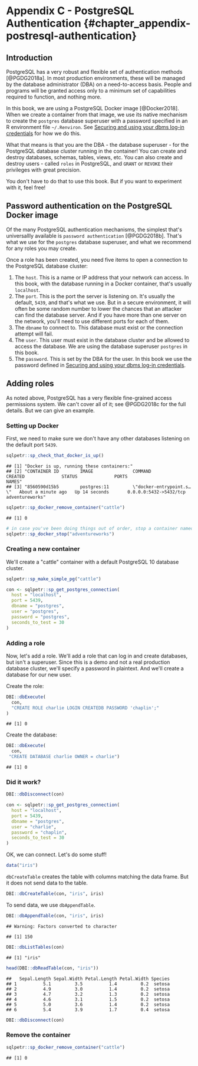 # Appendix C - PostgreSQL Authentication {#chapter_appendix-postresql-authentication}

## Introduction
PostgreSQL has a very robust and flexible set of authentication methods [@PGDG2018a]. In most production environments, these will be managed by the database administrator (DBA) on a need-to-access basis. People and programs will be granted access only to a minimum set of capabilities required to function, and nothing more.

In this book, we are using a PostgreSQL Docker image [@Docker2018]. When we create a container from that image, we use its native mechanism to create the `postgres` database superuser with a password specified in an R environment file `~/.Renviron`. See [Securing and using your dbms log-in credentials](#chapter_dbms-login-credentials) for how we do this.

What that means is that you are the DBA - the database superuser - for the PostgreSQL database cluster running in the container! You can create and destroy databases, schemas, tables, views, etc. You can also create and destroy users - called `roles` in PostgreSQL, and `GRANT` or `REVOKE` their privileges with great precision.

You don't have to do that to use this book. But if you want to experiment with it, feel free!

## Password authentication on the PostgreSQL Docker image
Of the many PostgreSQL authentication mechanisms, the simplest that's universallly available is `password authentication` [@PGDG2018b]. That's what we use for the `postgres` database superuser, and what we recommend for any roles you may create.

Once a role has been created, you need five items to open a connection to the PostgreSQL database cluster:

1. The `host`. This is a name or IP address that your network can access. In this book, with the database running in a Docker container, that's usually `localhost`.
2. The `port`. This is the port the server is listening on. It's usually the default, `5439`, and that's what we use. But in a secure environment, it will often be some random number to lower the chances that an attacker can find the database server. And if you have more than one server on the network, you'll need to use different ports for each of them.
3. The `dbname` to connect to. This database must exist or the connection attempt will fail.
4. The `user`. This user must exist in the database cluster and be allowed to access the database. We are using the database superuser `postgres` in this book.
5. The `password`. This is set by the DBA for the user. In this book we use the password defined in [Securing and using your dbms log-in credentials](#chapter_dbms-login-credentials).

## Adding roles
As noted above, PostgreSQL has a very flexible fine-grained access permissions system. We can't cover all of it; see @PGDG2018c for the full details. But we can give an example.

### Setting up Docker
First, we need to make sure we don't have any other databases listening on the default port `5439`.


```r
sqlpetr::sp_check_that_docker_is_up()
```

```
## [1] "Docker is up, running these containers:"                                                                                                            
## [2] "CONTAINER ID        IMAGE               COMMAND                  CREATED              STATUS              PORTS                    NAMES"           
## [3] "8560590d15b5        postgres:11         \"docker-entrypoint.s…\"   About a minute ago   Up 14 seconds       0.0.0.0:5432->5432/tcp   adventureworks"
```

```r
sqlpetr::sp_docker_remove_container("cattle")
```

```
## [1] 0
```

```r
# in case you've been doing things out of order, stop a container named 'adventureworks' if it exists:
sqlpetr::sp_docker_stop("adventureworks")
```

### Creating a new container
We'll create a "cattle" container with a default PostgreSQL 10 database cluster.


```r
sqlpetr::sp_make_simple_pg("cattle")

con <- sqlpetr::sp_get_postgres_connection(
  host = "localhost",
  port = 5439,
  dbname = "postgres",
  user = "postgres",
  password = "postgres",
  seconds_to_test = 30
)
```

### Adding a role
Now, let's add a role. We'll add a role that can log in and create databases, but isn't a superuser. Since this is a demo and not a real production database cluster, we'll specify a password in plaintext. And we'll create a database for our new user.

Create the role:

```r
DBI::dbExecute(
  con,
  "CREATE ROLE charlie LOGIN CREATEDB PASSWORD 'chaplin';"
)
```

```
## [1] 0
```

Create the database:

```r
DBI::dbExecute(
  con,
 "CREATE DATABASE charlie OWNER = charlie")
```

```
## [1] 0
```

### Did it work?

```r
DBI::dbDisconnect(con)

con <- sqlpetr::sp_get_postgres_connection(
  host = "localhost",
  port = 5439,
  dbname = "postgres",
  user = "charlie",
  password = "chaplin",
  seconds_to_test = 30
)
```

OK, we can connect. Let's do some stuff!

```r
data("iris")
```
`dbCreateTable` creates the table with columns matching the data frame. But it does not send data to the table.

```r
DBI::dbCreateTable(con, "iris", iris)
```
To send data, we use `dbAppendTable`.

```r
DBI::dbAppendTable(con, "iris", iris)
```

```
## Warning: Factors converted to character
```

```
## [1] 150
```

```r
DBI::dbListTables(con)
```

```
## [1] "iris"
```

```r
head(DBI::dbReadTable(con, "iris"))
```

```
##   Sepal.Length Sepal.Width Petal.Length Petal.Width Species
## 1          5.1         3.5          1.4         0.2  setosa
## 2          4.9         3.0          1.4         0.2  setosa
## 3          4.7         3.2          1.3         0.2  setosa
## 4          4.6         3.1          1.5         0.2  setosa
## 5          5.0         3.6          1.4         0.2  setosa
## 6          5.4         3.9          1.7         0.4  setosa
```

```r
DBI::dbDisconnect(con)
```

### Remove the container

```r
sqlpetr::sp_docker_remove_container("cattle")
```

```
## [1] 0
```
